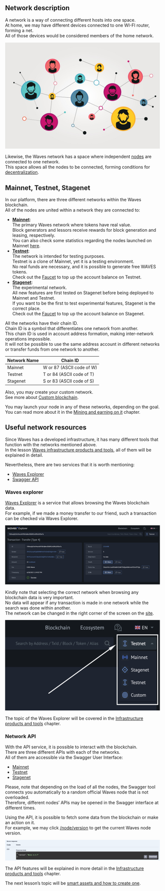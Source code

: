 ## Network description ##

A network is a way of connecting different hosts into one space.  
At home, we may have different devices connected to one WI-FI router, forming a net.  
All of those devices would be considered members of the home network.

![](./img/network.jpeg?raw=true)

Likewise, the Waves network has a space where independent [nodes]() are connected to one network.  
This space allows all the nodes to be connected, forming conditions for [decentralization]().  

## Mainnet, Testnet, Stagenet ##

In our platform, there are three different networks within the Waves blockchain.  
All of the nodes are united within a network they are connected to:

- **<u>Mainnet</u>**:  
  The primary Waves network where tokens have real value.   
  Block generators and lessors receive rewards for block generation and leasing, respectively.  
  You can also check some statistics regarding the nodes launched on Mainnet [here](https://new.wavesexplorer.com/nodes).
- **<u>Testnet</u>**:  
  The network is intended for testing purposes.  
  Testnet is a clone of Mainnet, yet it is a testing environment.  
  No real funds are necessary, and it is possible to generate free WAVES tokens.  
  Check out the [Faucet](https://testnet.wavesexplorer.com/faucet) to top up the account balance on Testnet.
- **<u>Stagenet</u>**:  
  The experimental network.  
  All new features are first tested on Stagenet before being deployed to Mainnet and Testnet.  
  If you want to be the first to test experimental features, Stagenet is the correct place.  
  Check out the [Faucet](https://stagenet.wavesexplorer.com/faucet) to top up the account balance on Stagenet.  


All the networks have their chain ID.  
Chain ID is a symbol that differentiates one network from another.  
This chain ID is used in account address formation, making inter-network operations impossible.  
It will not be possible to use the same address account in different networks or transfer funds from one network to another.

| Network Name | Chain ID|
| ------ | ------ |
| Mainnet | W or 87 (ASCII code of W) |
| Testnet | T or 84 (ASCII code of T) |
| Stagenet | S or 83 (ASCII code of S) |

Also, you may create your custom network.  
See more about [Custom blockchain](https://docs.waves.tech/en/waves-node/private-waves-network#deploy-node-with-custom-blockchain-in-docker).  

You may launch your node in any of these networks, depending on the goal.  
You can read more about it in the [Mining and earning on it]() chapter.  

## Useful network resources ##

Since Waves has a developed infrastructure, it has many different tools that function with the networks mentioned above.  
In the lesson [Waves infrastructure products and tools](), all of them will be explained in detail.

Nevertheless, there are two services that it is worth mentioning:
- [Waves Explorer](#waves-explorer)
- [Swagger API](#network-api)

### Waves explorer ###

[Waves Explorer](https://new.wavesexplorer.com/) is a service that allows browsing the Waves blockchain data.  
For example, if we made a money transfer to our friend, such a transaction can be checked via Waves Explorer.

![](./img/waves_transfer.png?raw=true)

Kindly note that selecting the correct network when browsing any blockchain data is very important.  
No data will appear if any transaction is made in one network while the search was done within another.  
The network can be changed in the right corner of the screen on the [site](https://new.wavesexplorer.com).

![](./img/network_selection.png?raw=true)

The topic of the Waves Explorer will be covered in the [Infrastructure products and tools]() chapter.  

### Network API ###

With the API service, it is possible to interact with the blockchain.  
There are three different APIs with each of the networks.  
All of them are accessible via the Swagger User Interface:

- [Mainnet](https://nodes.wavesnodes.com/api-docs/index.html)
- [Testnet](https://nodes-testnet.wavesnodes.com/api-docs/index.html)
- [Stagenet](https://nodes-stagenet.wavesnodes.com/api-docs/index.html)

Please, note that depending on the load of all the nodes, the Swagger tool connects you automatically to a random official Waves node that is not overloaded.  
Therefore, different nodes’ APIs may be opened in the Swagger interface at different times.  

Using the API, it is possible to fetch some data from the blockchain or make an action on it.  
For example, we may click [/node/version](https://nodes.wavesnodes.com/api-docs/index.html#/node/getNodeVersion) to get the current Waves node version.

![](./img/api_response.png?raw=true)
  
The API features will be explained in more detail in the [Infrastructure products and tools]() chapter.  
  
The next lesson’s topic will be [smart assets and how to create one]().  
